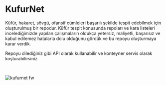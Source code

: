 # KufurNet

Küfür, hakaret, sövgü, ofansif cümleleri başarılı şekilde tespit edebilmek için oluşturulmuş bir repodur. Küfür tespit konusunda repoları ve kara listeleri incelediğimizde yapılan çalışmaların oldukça yetersiz, maliyetli, başarısız ve kabul edilemez hatalarla dolu olduğunu gördük ve bu repoyu oluşturmaya karar verdik. 

Repoyu dilediğiniz gibi API olarak kullanabilir ve konteyner servis olarak koşturabilirsiniz.

<br>

![kufurnet fw](https://github.com/datasciengine/KufurNet/assets/90087613/43e12bcf-b26d-4009-b135-9259d1db44a3)

